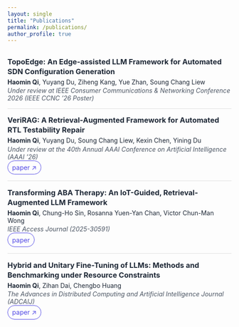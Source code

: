 ```yaml
---
layout: single
title: "Publications"
permalink: /publications/
author_profile: true
---
```


<style>
/* ---------- Page-local styles (dark-mode friendly) ---------- */
.pubs {
  margin-top: .5rem;
  --text: #1f2937;       /* default text */
  --muted: #4b5563;      /* secondary text */
  --border: rgba(0,0,0,.12);
  --accent: #4f46e5;     /* indigo */
  --accent-hover: #4338ca;
  --on-accent: #ffffff;
}
@media (prefers-color-scheme: dark) {
  .pubs {
    --text: #e5e7eb;
    --muted: #cbd5e1;
    --border: rgba(255,255,255,.14);
    --accent: #a78bfa;       /* lighter indigo for dark */
    --accent-hover: #c4b5fd;
    --on-accent: #111827;
  }
}
.pubs .item{
  padding: .9rem 0;
  border-bottom: 1px solid var(--border);
}
.pubs .item:last-child{ border-bottom: none; }
.pubs .pub-title{
  margin: 0 0 .25rem 0;
  line-height: 1.35;
  font-weight: 700;
  color: var(--text);
}
.pubs .pub-authors{
  margin-bottom: .15rem;
  color: var(--text);          /* use primary color for readability in dark mode */
}
.pubs .pub-venue{
  color: var(--muted);
  font-style: italic;
}

/* “paper” pill button (nicer than plain links) */
.pubs .btn{
  display: inline-block;
  padding: .2rem .6rem;
  border-radius: 9999px;
  font-size: .9rem;
  line-height: 1.6;
  text-decoration: none;
  transition: background .15s ease, color .15s ease, border-color .15s ease;
}
.pubs .btn-paper{
  color: var(--accent);
  border: 1px solid var(--accent);
  background: transparent;
}
.pubs .btn-paper:hover{
  background: var(--accent);
  color: var(--on-accent);
  border-color: var(--accent-hover);
}
.pubs .btn + .btn{ margin-left: .35rem; }
</style>

<div class="pubs">

  <div class="item">
    <h3 class="pub-title">TopoEdge: An Edge-assisted LLM Framework for Automated SDN Configuration Generation</h3>
    <div class="pub-authors"><strong>Haomin Qi</strong>, Yuyang Du, Ziheng Kang, Yue Zhan, Soung Chang Liew</div>
    <div class="pub-venue"><em>Under review at IEEE Consumer Communications &amp; Networking Conference 2026 (IEEE CCNC ’26 Poster)</em></div>
  </div>

  <div class="item">
    <h3 class="pub-title">VeriRAG: A Retrieval-Augmented Framework for Automated RTL Testability Repair</h3>
    <div class="pub-authors"><strong>Haomin Qi</strong>, Yuyang Du, Soung Chang Liew, Kexin Chen, Yining Du</div>
    <div class="pub-venue"><em>Under review at the 40th Annual AAAI Conference on Artificial Intelligence (AAAI ’26)</em></div>
    <div class="pub-links">
      <a class="btn btn-paper" href="https://arxiv.org/abs/2507.15664" target="_blank" rel="noopener">paper ↗</a>
    </div>
  </div>

  <div class="item">
    <h3 class="pub-title">Transforming ABA Therapy: An IoT-Guided, Retrieval-Augmented LLM Framework</h3>
    <div class="pub-authors"><strong>Haomin Qi</strong>, Chung-Ho Sin, Rosanna Yuen-Yan Chan, Victor Chun-Man Wong</div>
    <div class="pub-venue"><em>IEEE Access Journal (2025-30591)</em></div>
    <div class="pub-links">
      <a class="btn btn-paper" href="/files/ABA-RAG.pdf" target="_blank" rel="noopener">paper</a>
    </div>
  </div>

  <div class="item">
    <h3 class="pub-title">Hybrid and Unitary Fine-Tuning of LLMs: Methods and Benchmarking under Resource Constraints</h3>
    <div class="pub-authors"><strong>Haomin Qi</strong>, Zihan Dai, Chengbo Huang</div>
    <div class="pub-venue"><em>The Advances in Distributed Computing and Artificial Intelligence Journal (ADCAIJ)</em></div>
    <div class="pub-links">
      <a class="btn btn-paper" href="https://arxiv.org/abs/2507.18076" target="_blank" rel="noopener">paper ↗</a>
    </div>
  </div>

</div>
